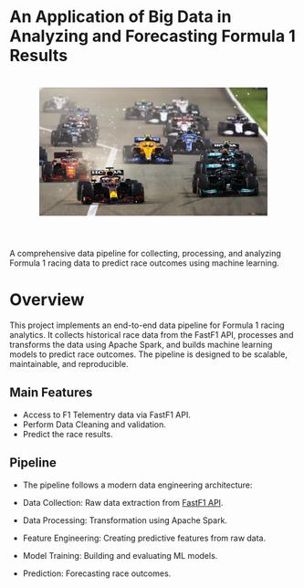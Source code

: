 # An Application of Big Data in Analyzing and Forecasting Formula 1 Results
<h1 align="center">
<img src="UEH_BigData_Final/picture/f1 rmmd.jpg" width="400">
</h1><br>

A comprehensive data pipeline for collecting, processing, and analyzing Formula 1 racing data to predict race outcomes using machine learning. 

# Overview
This project implements an end-to-end data pipeline for Formula 1 racing analytics. It collects historical race data from the FastF1 API, processes and transforms the data using Apache Spark, and builds machine learning models to predict race outcomes. The pipeline is designed to be scalable, maintainable, and reproducible.

## Main Features
- Access to F1 Telementry data via FastF1 API.
- Perform Data Cleaning and validation.
- Predict the race results.

## Pipeline
- The pipeline follows a modern data engineering architecture:

- Data Collection: Raw data extraction from [FastF1 API](https://docs.fastf1.dev/).

- Data Processing: Transformation using Apache Spark.

- Feature Engineering: Creating predictive features from raw data.

- Model Training: Building and evaluating ML models.

- Prediction: Forecasting race outcomes.

